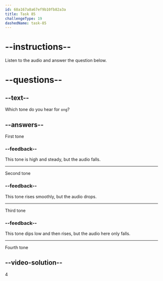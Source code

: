 ```yaml
---
id: 68a167a8a67ef9b10fb82a3a
title: Task 85
challengeType: 19
dashedName: task-85
---
```


<!-- (Audio) A: òng -->

# --instructions--

Listen to the audio and answer the question below.

# --questions--

## --text--

Which tone do you hear for `ong`?

## --answers--

First tone

### --feedback--

This tone is high and steady, but the audio falls.

---

Second tone

### --feedback--

This tone rises smoothly, but the audio drops.

---

Third tone

### --feedback--

This tone dips low and then rises, but the audio here only falls.

---

Fourth tone

## --video-solution--

4
